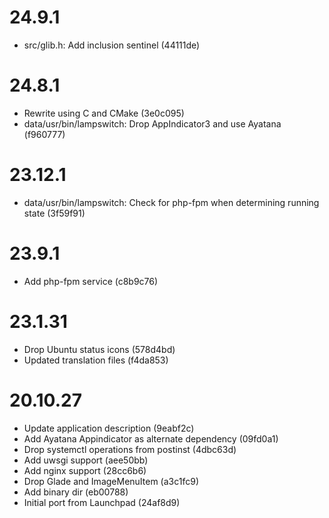 # 24.9.1

 - src/glib.h: Add inclusion sentinel (44111de)

# 24.8.1

 - Rewrite using C and CMake (3e0c095)
 - data/usr/bin/lampswitch: Drop AppIndicator3 and use Ayatana (f960777)

# 23.12.1

 - data/usr/bin/lampswitch: Check for php-fpm when determining running state (3f59f91)

# 23.9.1

 - Add php-fpm service (c8b9c76)

# 23.1.31

 - Drop Ubuntu status icons (578d4bd)
 - Updated translation files (f4da853)

# 20.10.27

 - Update application description (9eabf2c)
 - Add Ayatana Appindicator as alternate dependency (09fd0a1)
 - Drop systemctl operations from postinst (4dbc63d)
 - Add uwsgi support (aee50bb)
 - Add nginx support (28cc6b6)
 - Drop Glade and ImageMenuItem (a3c1fc9)
 - Add binary dir (eb00788)
 - Initial port from Launchpad (24af8d9)
